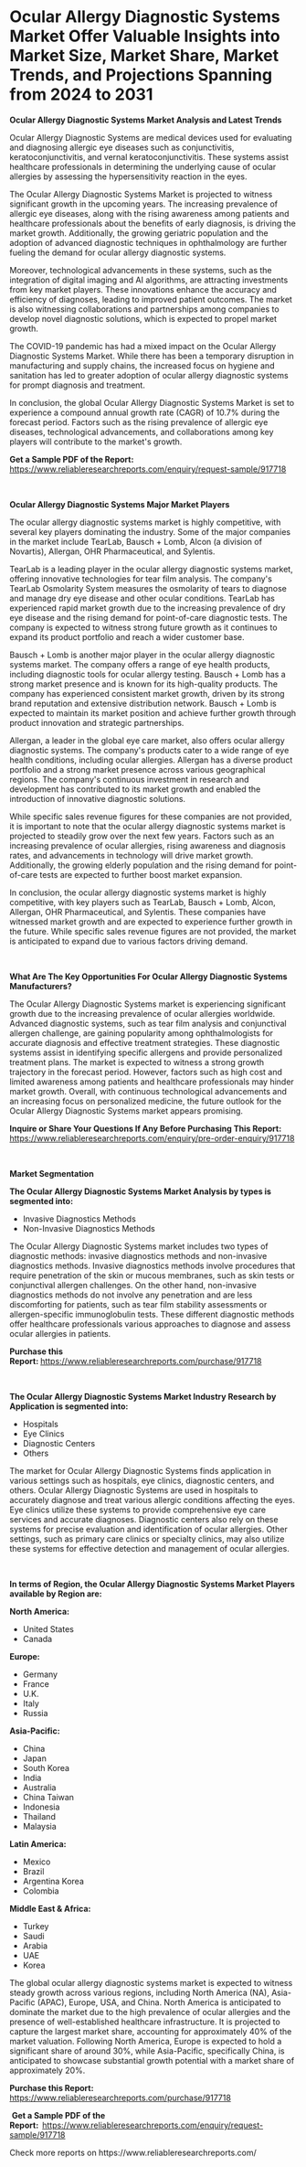 <p><h1>Ocular Allergy Diagnostic Systems Market Offer Valuable Insights into Market Size, Market Share, Market Trends, and Projections Spanning from 2024 to 2031</h1></p><p><strong>Ocular Allergy Diagnostic Systems Market Analysis and Latest Trends</strong></p>
<p><p>Ocular Allergy Diagnostic Systems are medical devices used for evaluating and diagnosing allergic eye diseases such as conjunctivitis, keratoconjunctivitis, and vernal keratoconjunctivitis. These systems assist healthcare professionals in determining the underlying cause of ocular allergies by assessing the hypersensitivity reaction in the eyes.</p><p>The Ocular Allergy Diagnostic Systems Market is projected to witness significant growth in the upcoming years. The increasing prevalence of allergic eye diseases, along with the rising awareness among patients and healthcare professionals about the benefits of early diagnosis, is driving the market growth. Additionally, the growing geriatric population and the adoption of advanced diagnostic techniques in ophthalmology are further fueling the demand for ocular allergy diagnostic systems.</p><p>Moreover, technological advancements in these systems, such as the integration of digital imaging and AI algorithms, are attracting investments from key market players. These innovations enhance the accuracy and efficiency of diagnoses, leading to improved patient outcomes. The market is also witnessing collaborations and partnerships among companies to develop novel diagnostic solutions, which is expected to propel market growth.</p><p>The COVID-19 pandemic has had a mixed impact on the Ocular Allergy Diagnostic Systems Market. While there has been a temporary disruption in manufacturing and supply chains, the increased focus on hygiene and sanitation has led to greater adoption of ocular allergy diagnostic systems for prompt diagnosis and treatment.</p><p>In conclusion, the global Ocular Allergy Diagnostic Systems Market is set to experience a compound annual growth rate (CAGR) of 10.7% during the forecast period. Factors such as the rising prevalence of allergic eye diseases, technological advancements, and collaborations among key players will contribute to the market's growth.</p></p>
<p><strong>Get a Sample PDF of the Report:&nbsp;</strong> <a href="https://www.reliableresearchreports.com/enquiry/request-sample/917718">https://www.reliableresearchreports.com/enquiry/request-sample/917718</a></p>
<p>&nbsp;</p>
<p><strong>Ocular Allergy Diagnostic Systems Major Market Players</strong></p>
<p><p>The ocular allergy diagnostic systems market is highly competitive, with several key players dominating the industry. Some of the major companies in the market include TearLab, Bausch + Lomb, Alcon (a division of Novartis), Allergan, OHR Pharmaceutical, and Sylentis.</p><p>TearLab is a leading player in the ocular allergy diagnostic systems market, offering innovative technologies for tear film analysis. The company's TearLab Osmolarity System measures the osmolarity of tears to diagnose and manage dry eye disease and other ocular conditions. TearLab has experienced rapid market growth due to the increasing prevalence of dry eye disease and the rising demand for point-of-care diagnostic tests. The company is expected to witness strong future growth as it continues to expand its product portfolio and reach a wider customer base.</p><p>Bausch + Lomb is another major player in the ocular allergy diagnostic systems market. The company offers a range of eye health products, including diagnostic tools for ocular allergy testing. Bausch + Lomb has a strong market presence and is known for its high-quality products. The company has experienced consistent market growth, driven by its strong brand reputation and extensive distribution network. Bausch + Lomb is expected to maintain its market position and achieve further growth through product innovation and strategic partnerships.</p><p>Allergan, a leader in the global eye care market, also offers ocular allergy diagnostic systems. The company's products cater to a wide range of eye health conditions, including ocular allergies. Allergan has a diverse product portfolio and a strong market presence across various geographical regions. The company's continuous investment in research and development has contributed to its market growth and enabled the introduction of innovative diagnostic solutions.</p><p>While specific sales revenue figures for these companies are not provided, it is important to note that the ocular allergy diagnostic systems market is projected to steadily grow over the next few years. Factors such as an increasing prevalence of ocular allergies, rising awareness and diagnosis rates, and advancements in technology will drive market growth. Additionally, the growing elderly population and the rising demand for point-of-care tests are expected to further boost market expansion.</p><p>In conclusion, the ocular allergy diagnostic systems market is highly competitive, with key players such as TearLab, Bausch + Lomb, Alcon, Allergan, OHR Pharmaceutical, and Sylentis. These companies have witnessed market growth and are expected to experience further growth in the future. While specific sales revenue figures are not provided, the market is anticipated to expand due to various factors driving demand.</p></p>
<p>&nbsp;</p>
<p><strong>What Are The Key Opportunities For Ocular Allergy Diagnostic Systems Manufacturers?</strong></p>
<p><p>The Ocular Allergy Diagnostic Systems market is experiencing significant growth due to the increasing prevalence of ocular allergies worldwide. Advanced diagnostic systems, such as tear film analysis and conjunctival allergen challenge, are gaining popularity among ophthalmologists for accurate diagnosis and effective treatment strategies. These diagnostic systems assist in identifying specific allergens and provide personalized treatment plans. The market is expected to witness a strong growth trajectory in the forecast period. However, factors such as high cost and limited awareness among patients and healthcare professionals may hinder market growth. Overall, with continuous technological advancements and an increasing focus on personalized medicine, the future outlook for the Ocular Allergy Diagnostic Systems market appears promising.</p></p>
<p><strong>Inquire or Share Your Questions If Any Before Purchasing This Report:</strong> <a href="https://www.reliableresearchreports.com/enquiry/pre-order-enquiry/917718">https://www.reliableresearchreports.com/enquiry/pre-order-enquiry/917718</a></p>
<p>&nbsp;</p>
<p><strong>Market Segmentation</strong></p>
<p><strong>The Ocular Allergy Diagnostic Systems Market Analysis by types is segmented into:</strong></p>
<p><ul><li>Invasive Diagnostics Methods</li><li>Non-Invasive Diagnostics Methods</li></ul></p>
<p><p>The Ocular Allergy Diagnostic Systems market includes two types of diagnostic methods: invasive diagnostics methods and non-invasive diagnostics methods. Invasive diagnostics methods involve procedures that require penetration of the skin or mucous membranes, such as skin tests or conjunctival allergen challenges. On the other hand, non-invasive diagnostics methods do not involve any penetration and are less discomforting for patients, such as tear film stability assessments or allergen-specific immunoglobulin tests. These different diagnostic methods offer healthcare professionals various approaches to diagnose and assess ocular allergies in patients.</p></p>
<p><strong>Purchase this Report:&nbsp;</strong><a href="https://www.reliableresearchreports.com/purchase/917718">https://www.reliableresearchreports.com/purchase/917718</a></p>
<p>&nbsp;</p>
<p><strong>The Ocular Allergy Diagnostic Systems Market Industry Research by Application is segmented into:</strong></p>
<p><ul><li>Hospitals</li><li>Eye Clinics</li><li>Diagnostic Centers</li><li>Others</li></ul></p>
<p><p>The market for Ocular Allergy Diagnostic Systems finds application in various settings such as hospitals, eye clinics, diagnostic centers, and others. Ocular Allergy Diagnostic Systems are used in hospitals to accurately diagnose and treat various allergic conditions affecting the eyes. Eye clinics utilize these systems to provide comprehensive eye care services and accurate diagnoses. Diagnostic centers also rely on these systems for precise evaluation and identification of ocular allergies. Other settings, such as primary care clinics or specialty clinics, may also utilize these systems for effective detection and management of ocular allergies.</p></p>
<p>&nbsp;</p>
<p><strong>In terms of Region, the Ocular Allergy Diagnostic Systems Market Players available by Region are:</strong></p>
<p>
    <p> <strong> North America: </strong>
        <ul>
            <li>United States</li>
            <li>Canada</li>
        </ul>
        </p> 
    <p> <strong> Europe: </strong>
        <ul>
            <li>Germany</li>
            <li>France</li>
            <li>U.K.</li>
            <li>Italy</li>
            <li>Russia</li>
        </ul>
        </p> 
    <p> <strong> Asia-Pacific: </strong>
        <ul>
            <li>China</li>
            <li>Japan</li>
            <li>South Korea</li>
            <li>India</li>
            <li>Australia</li>
            <li>China Taiwan</li>
            <li>Indonesia</li>
            <li>Thailand</li>
            <li>Malaysia</li>
        </ul>
        </p> 
    <p> <strong> Latin America: </strong>
        <ul>
            <li>Mexico</li>
            <li>Brazil</li>
            <li>Argentina Korea</li>
            <li>Colombia</li>
        </ul>
        </p> 
    <p> <strong> Middle East & Africa: </strong>
        <ul>
            <li>Turkey</li>
            <li>Saudi</li>
            <li>Arabia</li>
            <li>UAE</li>
            <li>Korea</li>
        </ul>
    </p>
    </p>
<p><p>The global ocular allergy diagnostic systems market is expected to witness steady growth across various regions, including North America (NA), Asia-Pacific (APAC), Europe, USA, and China. North America is anticipated to dominate the market due to the high prevalence of ocular allergies and the presence of well-established healthcare infrastructure. It is projected to capture the largest market share, accounting for approximately 40% of the market valuation. Following North America, Europe is expected to hold a significant share of around 30%, while Asia-Pacific, specifically China, is anticipated to showcase substantial growth potential with a market share of approximately 20%.</p></p>
<p><strong>Purchase this Report: </strong><a href="https://www.reliableresearchreports.com/purchase/917718">https://www.reliableresearchreports.com/purchase/917718</a></p>
<p>&nbsp;<strong>Get a Sample PDF of the Report:&nbsp;&nbsp;</strong><a href="https://www.reliableresearchreports.com/enquiry/request-sample/917718">https://www.reliableresearchreports.com/enquiry/request-sample/917718</a></p>
<p><strong></strong></p>
<p>Check more reports on https://www.reliableresearchreports.com/</p>